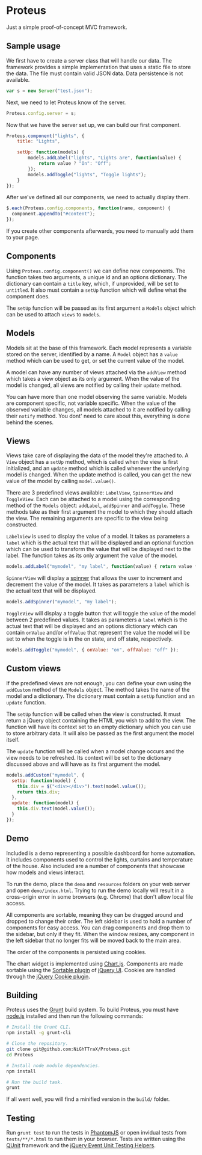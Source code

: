 Proteus
=======

Just a simple proof-of-concept MVC framework.


Sample usage
------------

We first have to create a server class that will handle our data. The framework provides a simple implementation that uses a static file to store the data. The file must contain valid JSON data. Data persistence is not available.

```javascript
var s = new Server("test.json");
```

Next, we need to let Proteus know of the server.

```javascript
Proteus.config.server = s;
```

Now that we have the server set up, we can build our first component.

```javascript
Proteus.component("lights", {
	title: "Lights",

	setUp: function(models) {
		models.addLabel("lights", "Lights are", function(value) {
			return value ? "On": "Off";
		});
		models.addToggle("lights", "Toggle lights");
	}
});
```

After we've defined all our components, we need to actually display them.

```javascript
$.each(Proteus.config.components, function(name, component) {
  component.appendTo("#content");
});
```

If you create other components afterwards, you need to manually add them to your
page.

Components
----------

Using ```Proteus.config.component()``` we can define new components. The function takes two arguments, a unique id and an options dictionary. The dictionary can contain a ```title``` key, which, if unprovided, will be set to ```untitled```. It also must contain a ```setUp``` function which will define what the component does.

The ```setUp``` function will be passed as its first argument a ```Models``` object which can be used to attach ```views``` to ```models```.


Models
------

Models sit at the base of this framework. Each model represents a variable stored on the server, identified by a name. A ```Model``` object has a ```value``` method which can be used to get, or set the current value of the model.

A model can have any number of views attached via the ```addView``` method which takes a view object as its only argument. When the value of the model is changed, all views are notified by calling their ```update``` method.

You can have more than one model observing the same variable. Models are component specific, not variable specific. When the value of the observed variable changes, all models attached to it are notified by calling their ```notify``` method. You dont' need to care about this, everything is done behind the scenes.


Views
-----

Views take care of displaying the data of the model they're attached to. A
```View``` object has a ```setUp``` method, which is called when the view is
first initialized, and an ```update``` method which is called whenever the
underlying model is changed. When the update method is called, you can get the
new value of the model by calling ```model.value()```.

There are 3 predefined views available: ```LabelView```, ```SpinnerView``` and ```ToggleView```. Each can be attached to a model using the corresponding method of the ```Models``` object: ```addLabel```, ```addSpinner``` and ```addToggle```. These methods take as their first argument the model to which they should attach the view. The remaining arguments are specific to the view being constructed.

```LabelView``` is used to display the value of a model. It takes as parameters a ```label``` which is the actual text that will be displayed and an optional function which can be used to transform the value that will be displayed next to the label. The function takes as its only argument the value of the model.

```javascript
models.addLabel("mymodel", "my label", function(value) { return value * 2; });
```

```SpinnerView``` will display a [spinner](http://jqueryui.com/spinner/) that allows the user to increment and decrement the value of the model. It takes as parameters a ```label``` which is the actual text that will be displayed.

```javascript
models.addSpinner("mymodel", "my label");
```

```ToggleView``` will display a toggle button that will toggle the value of the model between 2 predefined values. It takes as parameters a ```label``` which is the actual text that will be displayed and an options dictionary which can contain ```onValue``` and/or ```offValue``` that represent the value the model will be set to when the toggle is in the on state, and off state, respectively.

```javascript
models.addToggle("mymodel", { onValue: "on", offValue: "off" });
```


Custom views
------------

If the predefined views are not enough, you can define your own using the ```addCustom``` method of the ```Models``` object. The method takes the name of the model and a dictionary. The dictionary must contain a ```setUp``` function and an ```update``` function.

The ```setUp``` function will be called when the view is constructed. It must return a jQuery object containing the HTML you wish to add to the view. The function will have its context set to an empty dictionary which you can use to store arbitrary data. It will also be passed as the first argument the model itself.

The ```update``` function will be called when a model change occurs and the view needs to be refreshed. Its context will be set to the dictionary discussed above and will have as its first argument the model.

```javascript
models.addCustom("mymodel", {
  setUp: function(model) {
    this.div = $("<div></div>").text(model.value());
    return this.div;
  },
  update: function(model) {
    this.div.text(model.value());
  }
});
```

Demo
----

Included is a demo representing a possible dashboard for home automation. It includes components used to control the lights, curtains and temperature of the house. Also included are a number of components that showcase how models and views interact.

To run the demo, place the ```demo``` and ```resources``` folders on your web server and open ```demo/index.html```. Trying to run the demo locally will result in a cross-origin error in some browsers (e.g. Chrome) that don't allow local file access.

All components are sortable, meaning they can be dragged around and dropped to change their order. The left sidebar is used to hold a number of components for easy access. You can drag components and drop them to the sidebar, but only if they fit. When the window resizes, any component in the left sidebar that no longer fits will be moved back to the main area.

The order of the components is persisted using cookies.

The chart widget is implemented using [Chart.js](https://github.com/nnnick/Chart.js). Components are made sortable using the [Sortable plugin](jqueryui.com/sortable/) of [jQuery UI](jqueryui.com). Cookies are handled through the [jQuery Cookie plugin](https://github.com/carhartl/jquery-cookie).

Building
--------

Proteus uses the [Grunt](https://github.com/gruntjs/grunt) build system. To
build Proteus, you must have [node.js](https://github.com/joyent/node)
installed and then run the following commands:

```bash
# Install the Grunt CLI.
npm install -g grunt-cli

# Clone the repository.
git clone git@github.com:NiGhTTraX/Proteus.git
cd Proteus

# Install node module dependencies.
npm install

# Run the build task.
grunt
```

If all went well, you will find a minified version in the ```build/``` folder.


Testing
-------

Run ```grunt test``` to run the tests in
[PhantomJS](https://github.com/ariya/phantomjs) or open invidual tests from ```tests/**/*.html```
to run them in your browser. Tests are written using the
[QUnit](http://www.qunitjs.com/) framework and the [jQuery Event Unit Testing
Helpers](https://github.com/jquery/jquery-simulate).
